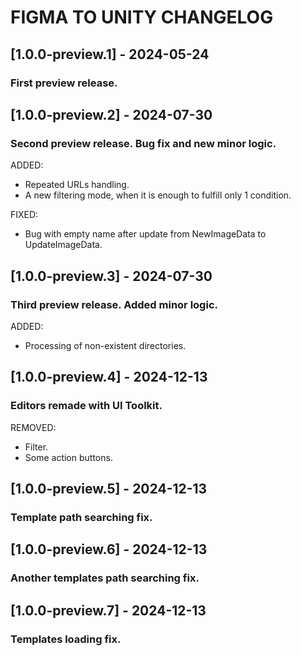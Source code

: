 ﻿# FIGMA TO UNITY CHANGELOG

## [1.0.0-preview.1] - 2024-05-24
### First preview release.

## [1.0.0-preview.2] - 2024-07-30
### Second preview release. Bug fix and new minor logic.

ADDED: 
- Repeated URLs handling.
- A new filtering mode, when it is enough to fulfill only 1 condition.

FIXED:
- Bug with empty name after update from NewImageData to UpdateImageData.

## [1.0.0-preview.3] - 2024-07-30
### Third preview release. Added minor logic.

ADDED:
- Processing of non-existent directories.

## [1.0.0-preview.4] - 2024-12-13
### Editors remade with UI Toolkit.

REMOVED:
- Filter.
- Some action buttons.

## [1.0.0-preview.5] - 2024-12-13
### Template path searching fix.

## [1.0.0-preview.6] - 2024-12-13
### Another templates path searching fix.

## [1.0.0-preview.7] - 2024-12-13
### Templates loading fix.